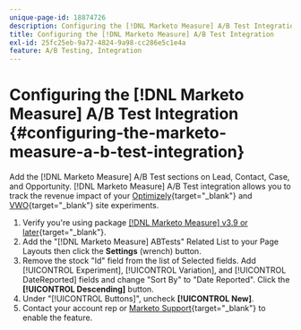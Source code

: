 ```yaml
---
unique-page-id: 18874726
description: Configuring the [!DNL Marketo Measure] A/B Test Integration - [!DNL Marketo Measure] - Product Documentation
title: Configuring the [!DNL Marketo Measure] A/B Test Integration
exl-id: 25fc25eb-9a72-4824-9a98-cc286e5c1e4a
feature: A/B Testing, Integration
---
```

# Configuring the [!DNL Marketo Measure] A/B Test Integration {#configuring-the-marketo-measure-a-b-test-integration}

Add the [!DNL Marketo Measure] A/B Test sections on Lead, Contact, Case, and Opportunity. [!DNL Marketo Measure] A/B Test integration allows you to track the revenue impact of your [Optimizely](https://optimizely.com/){target="_blank"} and [VWO](https://vwo.com/){target="_blank"} site experiments.

1. Verify you're using package [[!DNL Marketo Measure] v3.9 or later](https://appexchange.salesforce.com/appxListingDetail?listingId=a0N3000000B3KLuEAN){target="_blank"}.
1. Add the "[!DNL Marketo Measure] ABTests" Related List to your Page Layouts then click the **Settings** (wrench) button.
1. Remove the stock "Id" field from the list of Selected fields. Add [!UICONTROL Experiment], [!UICONTROL Variation], and [!UICONTROL DateReported] fields and change "Sort By" to "Date Reported". Click the **[!UICONTROL Descending]** button.
1. Under "[!UICONTROL Buttons]", uncheck **[!UICONTROL New]**.
1. Contact your account rep or [Marketo Support](https://nation.marketo.com/t5/support/ct-p/Support){target="_blank"} to enable the feature.
